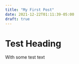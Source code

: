 ```yaml
---
title: "My First Post"
date: 2021-12-22T01:11:39-05:00
draft: true
---
```


# Test Heading

With some test text
